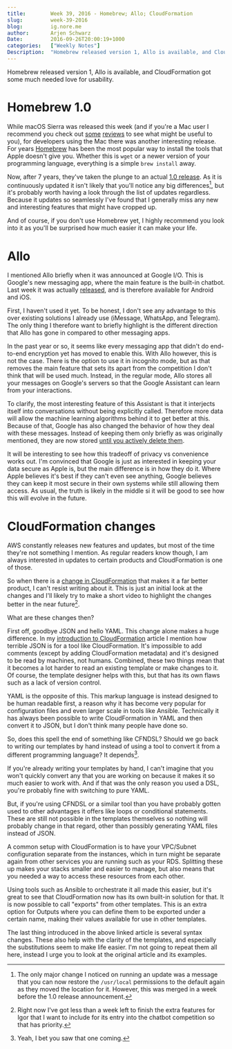 ```yaml
---
title:        Week 39, 2016 - Homebrew; Allo; CloudFormation
slug:         week-39-2016
blog:         ig.nore.me  
author:       Arjen Schwarz  
Date:         2016-09-26T20:00:19+1000
categories:   ["Weekly Notes"]
Description:  "Homebrew released version 1, Allo is available, and CloudFormation got some much needed love for usability."
---
```


Homebrew released version 1, Allo is available, and CloudFormation got some much needed love for usability.

# Homebrew 1.0

While macOS Sierra was released this week (and if you're a Mac user I recommend you check out [some][macstoriessierra] [reviews][sixcolorssierra] to see what might be useful to you), for developers using the Mac there was another interesting release. For years [Homebrew][brew] has been the most popular way to install the tools that Apple doesn't give you. Whether this is `wget` or a newer version of your programming language, everything is a simple `brew install` away.

Now, after 7 years, they've taken the plunge to an actual [1.0 release][brew10]. As it is continuously updated it isn't likely that you'll notice any big differences[^usrlocal], but it's probably worth having a look through the list of updates regardless. Because it updates so seamlessly I've found that I generally miss any new and interesting features that might have cropped up.

And of course, if you don't use Homebrew yet, I highly recommend you look into it as you'll be surprised how much easier it can make your life.

[macstoriessierra]: https://www.macstories.net/stories/macos-sierra-the-macstories-review/

[sixcolorssierra]: https://sixcolors.com/post/2016/09/sierra-review/

[brew]: http://brew.sh

[brew10]: http://brew.sh/2016/09/21/homebrew-1.0.0/

[^usrlocal]: The only major change I noticed on running an update was a message that you can now restore the `/usr/local` permissions to the default again as they moved the location for it. However, this was merged in a week before the 1.0 release announcement.

# Allo

I mentioned Allo briefly when it was announced at Google I/O. This is Google's new messaging app, where the main feature is the built-in chatbot. Last week it was actually [released][allorelease], and is therefore available for Android and iOS.

First, I haven't used it yet. To be honest, I don't see any advantage to this over existing solutions I already use (iMessage, WhatsApp, and Telegram). The only thing I therefore want to briefly highlight is the different direction that Allo has gone in compared to other messaging apps.

In the past year or so, it seems like every messaging app that didn't do end-to-end encryption yet has moved to enable this. With Allo however, this is not the case. There is the option to use it in incognito mode, but as that removes the main feature that sets its apart from the competition I don't think that will be used much. Instead, in the regular mode, Allo stores all your messages on Google's servers so that the Google Assistant can learn from your interactions. 

To clarify, the most interesting feature of this Assistant is that it interjects itself into conversations without being explicitly called. Therefore more data will allow the machine learning algorithms behind it to get better at this. Because of that, Google has also changed the behavior of how they deal with these messages. Instead of keeping them only briefly as was originally mentioned, they are now stored [until you actively delete them][allochanged].

It will be interesting to see how this tradeoff of privacy vs convenience works out. I'm convinced that Google is just as interested in keeping your data secure as Apple is, but the main difference is in how they do it. Where Apple believes it's best if they can't even see anything, Google believes they can keep it most secure in their own systems while still allowing them access. As usual, the truth is likely in the middle si it will be good to see how this will evolve in the future.

[allorelease]: https://googleblog.blogspot.com.au/2016/09/google-allo-smarter-messaging-app.html

[allochanged]: http://www.theverge.com/2016/9/21/12994362/allo-privacy-message-logs-google

# CloudFormation changes

AWS constantly releases new features and updates, but most of the time they're not something I mention. As regular readers know though, I am always interested in updates to certain products and CloudFormation is one of those.

So when there is a [change in CloudFormation][cloudformation] that makes it a far better product, I can't resist writing about it. This is just an initial look at the changes and I'll likely try to make a short video to highlight the changes better in the near future[^chatbot].

What are these changes then?

First off, goodbye JSON and hello YAML. This change alone makes a huge difference. In my [introduction to CloudFormation][babysteps] article I mention how terrible JSON is for a tool like CloudFormation. It's impossible to add comments (except by adding CloudFormation metadata) and it's designed to be read by machines, not humans. Combined, these two things mean that it becomes a lot harder to read an existing template or make changes to it. Of course, the template designer helps with this, but that has its own flaws such as a lack of version control.

YAML is the opposite of this. This markup language is instead designed to be human readable first, a reason why it has become very popular for configuration files and even larger scale in tools like Ansible. Technically it has always been possible to write CloudFormation in YAML and then convert it to JSON, but I don't think many people have done so.

So, does this spell the end of something like CFNDSL? Should we go back to writing our templates by hand instead of using a tool to convert it from a different programming language? It depends[^sawthatcoming].

If you're already writing your templates by hand, I can't imagine that you won't quickly convert any that you are working on because it makes it so much easier to work with. And if that was the only reason you used a DSL, you're probably fine with switching to pure YAML. 

But, if you're using CFNDSL or a similar tool than you have probably gotten used to other advantages it offers like loops or conditional statements. These are still not possible in the templates themselves so nothing will probably change in that regard, other than possibly generating YAML files instead of JSON.

A common setup with CloudFormation is to have your VPC/Subnet configuration separate from the instances, which in turn might be separate again from other services you are running such as your RDS. Splitting these up makes your stacks smaller and easier to manage, but also means that you needed a way to access these resources from each other.

Using tools such as Ansible to orchestrate it all made this easier, but it's great to see that CloudFormation now has its own built-in solution for that. It is now possible to call "exports" from other templates. This is an extra option for Outputs where you can define them to be exported under a certain name, making their values available for use in other templates.

The last thing introduced in the above linked article is several syntax changes. These also help with the clarity of the templates, and especially the substitutions seem to make life easier. I'm not going to repeat them all here, instead I urge you to look at the original article and its examples.

[cloudformation]: https://aws.amazon.com/blogs/aws/aws-cloudformation-update-yaml-cross-stack-references-simplified-substitution

[^chatbot]: Right now I've got less than a week left to finish the extra features for Igor that I want to include for its entry into the chatbot competition so that has priority.

[^sawthatcoming]: Yeah, I bet you saw that one coming.

[babysteps]: /2014/08/the-first-babysteps-with-cloudformation/

